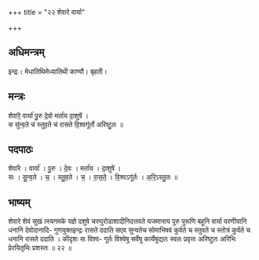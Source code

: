 +++
title = "२२ शेवारे वार्या"

+++
## अधिमन्त्रम्
इन्द्रः। मेधातिथिमेध्यातिथी काण्वौ। बृहती।

## मन्त्रः
शेवा॑रे॒ वार्या॑ पु॒रु दे॒वो मर्ता॑य दा॒शुषे॑ ।  
स सु॑न्व॒ते च॑ स्तुव॒ते च॑ रासते वि॒श्वगू॑र्तो अरिष्टु॒तः ॥

## पदपाठः
शेवा॑रे । वार्या॑ । पु॒रु । दे॒वः । मर्ता॑य । दा॒शुषे॑ ।  
सः । सु॒न्व॒ते । च॒ । स्तु॒व॒ते । च॒ । रा॒स॒ते॒ । वि॒श्वऽगू॑र्तः । अ॒रि॒ऽस्तु॒तः ॥

## भाष्यम्
शेवारे शेवं सुखं त्स्यगमके यज्ञे दशुषे चरुपुरोडाशादीनिदत्तवते यजमानाय पुरु पुरूणि बहूनि वार्या वरणीयानि धनानि देवोदानादि- गुणयुक्तइन्द्रः रासते ददाति सएव सुन्वतेच सोमाभिषवं कुर्वते च स्तुवते च स्तोत्रं कुर्वते च धनानि रासते ददाति । कीदृशः सः विश्व- गूर्तः विश्वेषु सर्वेषु कार्येषुद्यतः स्वतः प्रवृत्तः अरिष्टुतः अरिभिः प्रेरयितृभिः प्रशस्तः ॥ २२ ॥